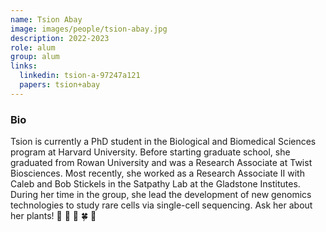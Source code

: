 ```yaml
---
name: Tsion Abay
image: images/people/tsion-abay.jpg
description: 2022-2023
role: alum
group: alum
links:
  linkedin: tsion-a-97247a121
  papers: tsion+abay
---
```


### Bio
Tsion is currently a PhD student in the Biological and Biomedical Sciences program at Harvard University. 
Before starting graduate school, she graduated from Rowan University and was a Research
Associate at Twist Biosciences. Most recently, she worked as a Research Associate II with Caleb
and Bob Stickels in the Satpathy Lab at the Gladstone Institutes.
During her time in the group, she lead the development of new genomics technologies to
study rare cells via single-cell sequencing. Ask her about her plants!   :hibiscus: :seedling: :blossom: :four_leaf_clover: :cherry_blossom:

